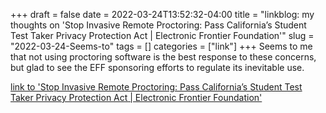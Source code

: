 +++draft = falsedate = 2022-03-24T13:52:32-04:00title = "linkblog: my thoughts on 'Stop Invasive Remote Proctoring: Pass California’s Student Test Taker Privacy Protection Act | Electronic Frontier Foundation'"slug = "2022-03-24-Seems-to"tags = []categories = ["link"]+++Seems to me that not using proctoring software is the best response to these concerns, but glad to see the EFF sponsoring efforts to regulate its inevitable use. [link to 'Stop Invasive Remote Proctoring: Pass California’s Student Test Taker Privacy Protection Act | Electronic Frontier Foundation'](https://www.eff.org/deeplinks/2022/03/stop-invasive-remote-proctoring-pass-californias-student-test-taker-privacy)